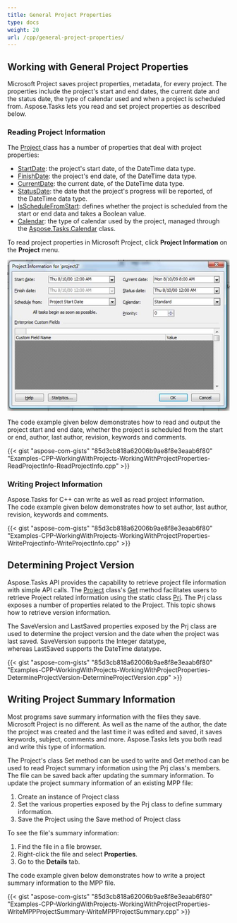 ```yaml
---
title: General Project Properties
type: docs
weight: 20
url: /cpp/general-project-properties/
---
```


## **Working with General Project Properties**
Microsoft Project saves project properties, metadata, for every project. The properties include the project's start and end dates, the current date and the status date, the type of calendar used and when a project is scheduled from. Aspose.Tasks lets you read and set project properties as described below. 
### **Reading Project Information**
The [Project]()[ ](https://apireference.aspose.com/tasks/cpp/class/aspose.tasks.project/)class has a number of properties that deal with project properties:

- [StartDate](): the project's start date, of the DateTime data type.
- [FinishDate](): the project's end date, of the DateTime data type.
- [CurrentDate](): the current date, of the DateTime data type.
- [StatusDate](): the date that the project's progress will be reported, of the DateTime data type.
- [IsScheduleFromStart](): defines whether the project is scheduled from the start or end data and takes a Boolean value.
- [Calendar](): the type of calendar used by the project, managed through the [Aspose.Tasks.Calendar]() class.

To read project properties in Microsoft Project, click **Project Information** on the **Project** menu.

![project information in MS Project 2010](working-with-project-properties_1.png)

The code example given below demonstrates how to read and output the project start and end date, whether the project is scheduled from the start or end, author, last author, revision, keywords and comments.

{{< gist "aspose-com-gists" "85d3cb818a62006b9ae8f8e3eaab6f80" "Examples-CPP-WorkingWithProjects-WorkingWithProjectProperties-ReadProjectInfo-ReadProjectInfo.cpp" >}}
### **Writing Project Information**
Aspose.Tasks for C++ can write as well as read project information. The code example given below demonstrates how to set author, last author, revision, keywords and comments.

{{< gist "aspose-com-gists" "85d3cb818a62006b9ae8f8e3eaab6f80" "Examples-CPP-WorkingWithProjects-WorkingWithProjectProperties-WriteProjectInfo-WriteProjectInfo.cpp" >}}
## **Determining Project Version**
Aspose.Tasks API provides the capability to retrieve project file information with simple API calls. The [Project]() class's [Get]() method facilitates users to retrieve Project related information using the static class [Prj](). The Prj class exposes a number of properties related to the Project. This topic shows how to retrieve version information.

The SaveVersion and LastSaved properties exposed by the Prj class are used to determine the project version and the date when the project was last saved. SaveVersion supports the Integer datatype, whereas LastSaved supports the DateTime datatype.

{{< gist "aspose-com-gists" "85d3cb818a62006b9ae8f8e3eaab6f80" "Examples-CPP-WorkingWithProjects-WorkingWithProjectProperties-DetermineProjectVersion-DetermineProjectVersion.cpp" >}}
## **Writing Project Summary Information**
Most programs save summary information with the files they save. Microsoft Project is no different. As well as the name of the author, the date the project was created and the last time it was edited and saved, it saves keywords, subject, comments and more. Aspose.Tasks lets you both read and write this type of information.

The Project's class Set method can be used to write and Get method can be used to read Project summary information using the Prj class's members. The file can be saved back after updating the summary information. To update the project summary information of an existing MPP file:

1. Create an instance of Project class
2. Set the various properties exposed by the Prj class to define summary information.
3. Save the Project using the Save method of Project class

To see the file's summary information:

1. Find the file in a file browser.
2. Right-click the file and select **Properties**.
3. Go to the **Details** tab.

The code example given below demonstrates how to write a project summary information to the MPP file.

{{< gist "aspose-com-gists" "85d3cb818a62006b9ae8f8e3eaab6f80" "Examples-CPP-WorkingWithProjects-WorkingWithProjectProperties-WriteMPPProjectSummary-WriteMPPProjectSummary.cpp" >}}
